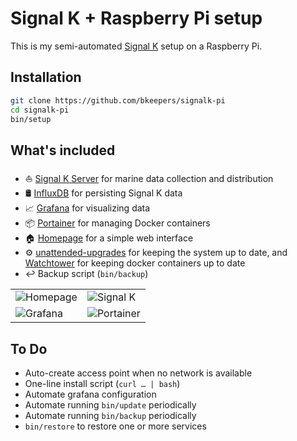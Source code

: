 # Signal K + Raspberry Pi setup

This is my semi-automated [Signal K](https://signalk.org/) setup on a Raspberry Pi.

## Installation

```sh
git clone https://github.com/bkeepers/signalk-pi
cd signalk-pi
bin/setup
```

## What's included

- ⛵️ [Signal K Server](https://signalk.org/) for marine data collection and distribution
- 🛢️ [InfluxDB](https://www.influxdata.com/) for persisting Signal K data
- 📈 [Grafana](https://grafana.com/) for visualizing data
- 📦 [Portainer](https://www.portainer.io/) for managing Docker containers
- 🏠 [Homepage](https://gethomepage.dev/) for a simple web interface
- ⚙️ [unattended-upgrades](https://wiki.debian.org/UnattendedUpgrades) for keeping the system up to date, and [Watchtower](https://github.com/containrrr/watchtower) for keeping docker containers up to date
- ↩️ Backup script (`bin/backup`)

<table>
<tr>
<td><img alt="Homepage" src="https://github.com/user-attachments/assets/c1ca5441-a152-410e-9221-2dfa01f05dcb" /></td>
<td><img alt="Signal K" src="https://github.com/user-attachments/assets/b5fffa47-bb95-4f32-b978-381f92fd4a33" /></td>
</tr>
<tr>
<td><img alt="Grafana" src="https://github.com/user-attachments/assets/f91cb05c-85ac-4af9-9e8a-55c00fd2be57" /></td>
<td><img alt="Portainer" src="https://github.com/user-attachments/assets/b0a6f1dc-9f3a-4137-8a57-8a7180d0f0a5"/></td>
</tr>
</table>

## To Do

- Auto-create access point when no network is available
- One-line install script (`curl … | bash`)
- Automate grafana configuration
- Automate running `bin/update` periodically
- Automate running `bin/backup` periodically
- `bin/restore` to restore one or more services
